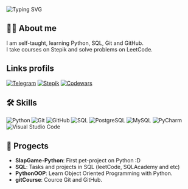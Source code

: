 
<p align="left">
  <img src="https://readme-typing-svg.demolab.com?font=Fira+Code&weight=500&size=30&pause=1000&color=36BCF7&left=true&vLeft=true&width=600&lines=%20Hello+there!;Welcome+to+my+profile!" alt="Typing SVG" /></p> 
 
## 👨‍💻 About me
I am self-taught, learning Python, SQL, Git and GitHub. <br>
I take courses on Stepik and solve problems on LeetCode.

## Links profils 
[![Telegram](https://img.shields.io/badge/Telegram-Ersildan-blue)](https://t.me/ersildan)
[![Stepik](https://img.shields.io/badge/Stepik-Andrew-green)](https://stepik.org/users/377286794)
[![Codewars](https://img.shields.io/badge/Codewars-Ersildan-red)](https://www.codewars.com/users/ersildan)

## 🛠️ Skills
![Python](https://img.shields.io/badge/Python-3776AB?style=flat&logo=python&logoColor=white)
![Git](https://img.shields.io/badge/Git-F05032?style=flat&logo=git&logoColor=white)
![GitHub](https://img.shields.io/badge/GitHub-181717?style=flat&logo=github&logoColor=white)
![SQL](https://img.shields.io/badge/SQL-00758F?style=flat&logo=sql&logoColor=white)
![PostgreSQL](https://img.shields.io/badge/PostgreSQL-336791?style=flat&logo=postgresql&logoColor=white)
![MySQL](https://img.shields.io/badge/MySQL-4479A1?style=flat&logo=mysql&logoColor=white)
![PyCharm](https://img.shields.io/badge/PyCharm-000000?style=flat&logo=pycharm&logoColor=white)
![Visual Studio Code](https://img.shields.io/badge/VS_Code-007ACC?style=flat&logo=visualstudiocode&logoColor=white)

## 📂 Progects
- **SlapGame-Python**: First pet-project on Python :D
- **SQL**: Tasks and projects in SQL (leetCode, SQLAcademy and etc)
- **PythonOOP**: Learn Object Oriented Programming with Python.
- **gitCourse**: Cource Git and GitHub.
